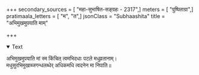 +++
secondary_sources = [ "महा-सुभाषित-सङ्ग्रहः - 2317",]
meters = [ "पुष्पिताग्रा",]
pratimaala_letters = [ "म", "त",]
jsonClass = "Subhaashita"
title = "अभिमुखमुपयाति माम्"

+++

<details open><summary>Text</summary>

अभिमुखमुपयाति मां स्म किंचित् त्वमभिदधाः पटले मधुव्रतानाम्।  
मधुसुरभिमुखाब्जगन्धलब्धेर् अधिकमधि त्वदनेन मा निपाति॥
</details>
